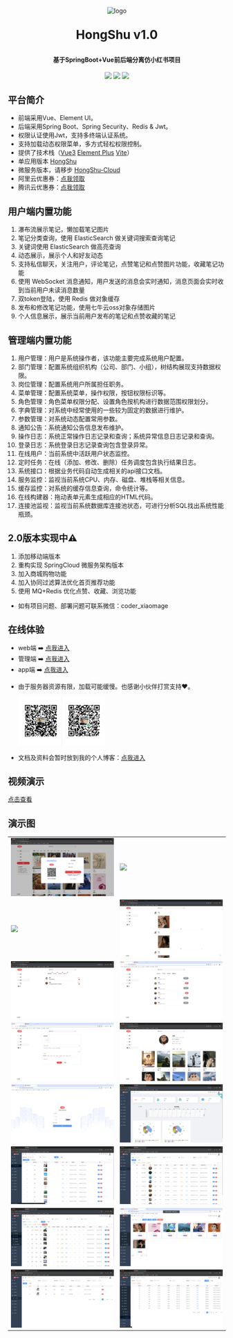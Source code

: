 <p align="center">
 <img alt="logo" src="https://image.mayongjian.cn/2024/07/03/1de3ee08e0a34ab6bf9a163d380fb596.png" style="width: 100px">
</p>
<h1 align="center" style="margin: 30px 0 30px; font-weight: bold;">HongShu v1.0</h1>
<h4 align="center">基于SpringBoot+Vue前后端分离仿小红书项目</h4>
<p align="center">
	<a href="https://gitee.com/Maverick_Ma/hongshu/stargazers">
    <img src="https://gitee.com/Maverick_Ma/hongshu/badge/star.svg?theme=dark"></a>
	<a href="https://gitee.com/Maverick_Ma/hongshu">
    <img src="https://img.shields.io/badge/HongShu-v1.0-brightgreen.svg"></a>
	<a href="https://gitee.com/Maverick_Ma/hongshu/blob/master/LICENSE">
    <img src="https://img.shields.io/github/license/mashape/apistatus.svg"></a>
</p>


## 平台简介

* 前端采用Vue、Element UI。
* 后端采用Spring Boot、Spring Security、Redis & Jwt。
* 权限认证使用Jwt，支持多终端认证系统。
* 支持加载动态权限菜单，多方式轻松权限控制。
* 提供了技术栈（[Vue3](https://v3.cn.vuejs.org) [Element Plus](https://element-plus.org/zh-CN) [Vite](https://cn.vitejs.dev)）
* 单应用版本 [HongShu](https://gitee.com/Maverick_Ma/hongshu)
* 微服务版本，请移步 [HongShu-Cloud](https://gitee.com/Maverick_Ma/hongshu-cloud)
* 阿里云优惠券：[点我领取](https://www.aliyun.com/minisite/goods?source=5176.11533457&userCode=ojvsntx1)
* 腾讯云优惠券：[点我领取](https://curl.qcloud.com/efTJbNyi)

## 用户端内置功能
1. 瀑布流展示笔记，懒加载笔记图片
2. 笔记分类查询，使用 ElasticSearch 做关键词搜索查询笔记
3. 关键词使用 ElasticSearch 做高亮查询
4. 动态展示，展示个人和好友动态
5. 支持私信聊天，关注用户，评论笔记，点赞笔记和点赞图片功能，收藏笔记功能
6. 使用 WebSocket 消息通知，用户发送的消息会实时通知，消息页面会实时收到当前用户未读消息数量
7. 双token登陆，使用 Redis 做对象缓存
8. 发布和修改笔记功能，使用七牛云oss对象存储图片
9. 个人信息展示，展示当前用户发布的笔记和点赞收藏的笔记

## 管理端内置功能
1. 用户管理：用户是系统操作者，该功能主要完成系统用户配置。
2. 部门管理：配置系统组织机构（公司、部门、小组），树结构展现支持数据权限。
3. 岗位管理：配置系统用户所属担任职务。
4. 菜单管理：配置系统菜单，操作权限，按钮权限标识等。
5. 角色管理：角色菜单权限分配、设置角色按机构进行数据范围权限划分。
6. 字典管理：对系统中经常使用的一些较为固定的数据进行维护。
7. 参数管理：对系统动态配置常用参数。
8. 通知公告：系统通知公告信息发布维护。
9. 操作日志：系统正常操作日志记录和查询；系统异常信息日志记录和查询。
10. 登录日志：系统登录日志记录查询包含登录异常。
11. 在线用户：当前系统中活跃用户状态监控。
12. 定时任务：在线（添加、修改、删除）任务调度包含执行结果日志。
13. 系统接口：根据业务代码自动生成相关的api接口文档。
14. 服务监控：监视当前系统CPU、内存、磁盘、堆栈等相关信息。
15. 缓存监控：对系统的缓存信息查询，命令统计等。
16. 在线构建器：拖动表单元素生成相应的HTML代码。
17. 连接池监视：监视当前系统数据库连接池状态，可进行分析SQL找出系统性能瓶颈。

## 2.0版本实现中⚠️
1. 添加移动端版本
2. 重构实现 SpringCloud 微服务架构版本
3. 加入商城购物功能
4. 加入协同过滤算法优化首页推荐功能
5. 使用 MQ+Redis 优化点赞、收藏、浏览功能

- 如有项目问题、部署问题可联系微信：coder_xiaomage

## 在线体验
- web端 ➡️ [点我进入](http://47.95.205.22)
- 管理端 ➡️ [点我进入](http://47.95.205.22/admin/)
- app端 ➡️ [点我进入](http://47.95.205.22/app/)
* 由于服务器资源有限，加载可能缓慢。也感谢小伙伴打赏支持❤️。

  <img src="doc/images/pay.png" style="width: 200px"/>

* 文档及资料会暂时放到我的个人博客：[点我进入](https://mayongjian.cn)

## 视频演示
[点击查看](https://www.bilibili.com/video/BV1QP8dekEGq/?spm_id_from=333.999.list.card_archive.click&vd_source=ec9224821314432ac6e12dc7d500d74b)


## 演示图
<table>
    <tr>
        <td><img src="doc/images/login.png"/></td>
        <td><img src="doc/images/dashboard.png"/></td>
    </tr>
    <tr>
        <td><img src="doc/images/search.png"/></td>
        <td><img src="doc/images/trends.png"/></td>
    </tr>
    <tr>
        <td><img src="doc/images/message.png"/></td>
        <td><img src="doc/images/follow.png"/></td>
    </tr>
	<tr>
        <td><img src="doc/images/publish.png"/></td>
        <td><img src="doc/images/user.png"/></td>
    </tr>	 
    <tr>
        <td><img src="doc/images/admin-login.png"/></td>
        <td><img src="doc/images/data.png"/></td>
    </tr>
	<tr>
        <td><img src="doc/images/category.png"/></td>
        <td><img src="doc/images/member.png"/></td>
    </tr>
	<tr>
        <td><img src="doc/images/note.png"/></td>
        <td><img src="doc/images/album.png"/></td>
    </tr>
    <tr>
        <td><img src="doc/images/comment.png"/></td>
        <td><img src="doc/images/log.png"/></td>
    </tr>
</table>
